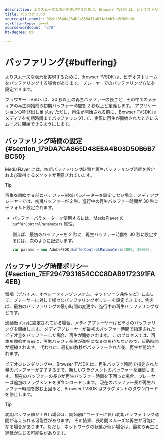 ```yaml
---
description: よりスムーズな表示を実現するために、Browser TVSDK は、ビデオストリームをバッファリングする場合があります。 プレーヤーでのバッファリング方法を設定できます。
title: バッファリング
source-git-commit: 02ebc3548a254b2a6554f1ab34afbb3ea5f09bb8
workflow-type: tm+mt
source-wordcount: '378'
ht-degree: 0%

---
```


# バッファリング{#buffering}

よりスムーズな表示を実現するために、Browser TVSDK は、ビデオストリームをバッファリングする場合があります。 プレーヤーでのバッファリング方法を設定できます。

ブラウザー TVSDK は、30 秒以上の再生バッファーの長さと、その中でのメディアの再生開始前の初期バッファー時間を 2 秒以上と定義します。 アプリケーションの呼び出し後 `play` ただし、再生が開始される前に、Browser TVSDK はメディアを初期時間までバッファリングして、実際に再生が開始されたときにスムーズに開始できるようにします。

## バッファリング時間の設定 {#section_179DA7CA865D48EBA4B03D50B6B7BC50}

MediaPlayer には、初期バッファリング時間と再生バッファリング時間を設定および取得するメソッドが用意されています。

>[!TIP]
>
>再生を開始する前にバッファー制御パラメーターを設定しない場合、メディアプレーヤーでは、初期バッファーが 2 秒、進行中の再生バッファー時間が 30 秒にデフォルト設定されます。

* バッファーパラメーターを使用するには、MediaPlayer の `bufferControlParameters` 属性。

  例えば、最初のバッファーを 2 秒に、再生バッファー時間を 30 秒に設定するには、次のように記述します。

  ```js
  var params = new AdobePSDK.BufferControlParameters(2000, 30000);
  ```

## バッファリング時間ポリシー {#section_7EF2947931654CCC8DAB9172391FA4EB}

環境（デバイス、オペレーティングシステム、ネットワーク条件など）に応じて、プレーヤーに対して様々なバッファリングポリシーを設定できます。例えば、最初のバッファリングの最小時間の変更や、進行中の再生バッファリングなどです。

通話後 `play`に設定されている場合、メディアプレーヤーはビデオのバッファリングを開始します。 メディアプレーヤーが最初のバッファー時間で指定されたビデオ量をバッファーした場合、再生が開始されます。 このプロセスでは、再生を開始する前に、再生バッファ全体が満杯になるのを待たないので、起動時間が短縮されます。 代わりに、最初の数秒がバッファーされた後、再生が開始されます。

ビデオのレンダリング中、Browser TVSDK は、再生バッファ時間で指定された量のバッファーが完了するまで、新しいフラグメントのバッファーを継続します。 現在のバッファーの長さが再生バッファー時間を下回った場合、プレーヤーは追加のフラグメントをダウンロードします。 現在のバッファー長が再生バッファー時間を数秒上回ると、Browser TVSDK はフラグメントのダウンロードを停止します。

>[!TIP]
>
>初期バッファ値が大きい場合は、開始前にユーザーに長い初期バッファリング時間が与えられる可能性があります。 その結果、長時間スムーズな再生が可能になる場合があります。ただし、ネットワークの状態が低い場合は、最初の再生に遅延が生じる可能性があります。
